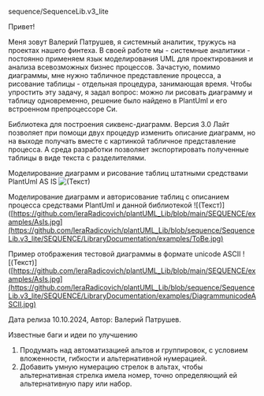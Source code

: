 sequence/SequenceLib.v3_lite

Привет!

Меня зовут Валерий Патрушев, я системный аналитик, тружусь на проектах нашего финтеха.
В своей работе мы - системные аналитики - постоянно применяем язык моделирования UML для проектирования и анализа всевозможных бизнес процессов.
Зачастую, помимо диаграммы, мне нужно табличное представление процесса, а рисование таблицы - отдельная процедура, занимающая время.
Чтобы упростить эту задачу, я задал вопрос: можно ли рисовать диаграмму и таблицу одновременно, решение было найдено в PlantUml и его встроенном препроцессоре Си.

Библиотека для построения сиквенс-диаграмм. Версия 3.0 Лайт позволяет при помощи двух процедур изменить описание диаграмм, но на выходе получать вместе с картинкой
табличное представление процесса. А среда разработки позволяет экспортировать полученные таблицы в виде текста с разделителями.

Моделирование диаграмм и рисование таблиц штатными средствами PlantUml AS IS
![(Текст)]([https://github.com/leraRadicovich/plantUML_Lib/blob/main/SEQUENCE/examples/AsIs.jpg](https://github.com/leraRadicovich/plantUML_Lib/blob/sequence/SequenceLib.v3_lite/SEQUENCE/LibraryDocumentation/examples/AsIs.jpg))

Моделирование диаграмм и авторисование таблиц с описанием процесса средствами PlantUml и данной библиотекой
![(Текст)]([https://github.com/leraRadicovich/plantUML_Lib/blob/main/SEQUENCE/examples/AsIs.jpg](https://github.com/leraRadicovich/plantUML_Lib/blob/sequence/SequenceLib.v3_lite/SEQUENCE/LibraryDocumentation/examples/ToBe.jpg)

Пример отображения тестовой диаграммы в формате unicode ASCII
![(Текст)]([https://github.com/leraRadicovich/plantUML_Lib/blob/main/SEQUENCE/examples/AsIs.jpg](https://github.com/leraRadicovich/plantUML_Lib/blob/sequence/SequenceLib.v3_lite/SEQUENCE/LibraryDocumentation/examples/DiagrammunicodeASCII.jpg)

Дата релиза 10.10.2024, Автор: Валерий Патрушев.

Известные баги и идеи по улучшению
1. Продумать над автоматизацией альтов и группировок, с условием вложенности, гибкости и
   альтернативной нумерацией.
2. Добавить умную нумерацию стрелок в альтах, чтобы альтернативная стрелка имела номер, точно
   определяющий ей альтернативную пару или набор.
